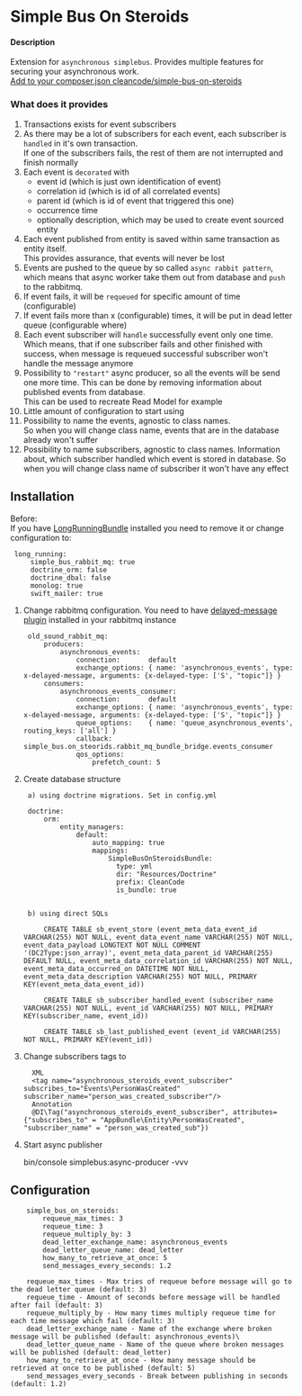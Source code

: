 # Simple Bus On Steroids

#### Description

Extension for `asynchronous simplebus`. Provides multiple features for securing your asynchronous work.  
[Add to your composer.json cleancode/simple-bus-on-steroids](https://packagist.org/packages/cleancode/simple-bus-on-steroids) 

### What does it provides

1. Transactions exists for event subscribers
2. As there may be a lot of subscribers for each event, each subscriber is `handled` in it's own transaction.  
 If one of the subscribers fails, the rest of them are not interrupted and finish normally
3. Each event is `decorated` with
    * event id (which is just own identification of event)
    * correlation id (which is id of all correlated events)
    * parent id (which is id of event that triggered this one)
    * occurrence time
    * optionally description, which may be used to create event sourced entity
4. Each event published from entity is saved within same transaction as entity itself.   
This provides assurance, that events will never be lost
5. Events are pushed to the queue by so called `async rabbit pattern`, which 
means that async worker take them out from database and `push` to the rabbitmq.   
6. If event fails, it will be `requeued` for specific amount of time (configurable)
7. If event fails more than x (configurable) times, it will be put in dead letter queue (configurable where)
8. Each event subscriber will `handle` successfully event only one time.  
Which means, that if one subscriber fails and other finished with success, when message is requeued 
successful subscriber won't handle the message anymore
9. Possibility to `"restart"` async producer, so all the events will be send one more time. 
This can be done by removing information about published events from database.  
This can be used to recreate Read Model for example
10. Little amount of configuration to start using
12. Possibility to name the events, agnostic to class names.  
    So when you will change class name, events that are in the database already won't suffer
13. Possibility to name subscribers, agnostic to class names.
    Information about, which subscriber handled which event is stored in database. 
    So when you will change class name of subscriber it won't have any effect 
    

 
## Installation

Before:  
    If you have [LongRunningBundle](https://github.com/LongRunning/LongRunning) installed you need to remove it or change configuration to:
      
      
     long_running:
         simple_bus_rabbit_mq: true
         doctrine_orm: false
         doctrine_dbal: false
         monolog: true
         swift_mailer: true   
      

1. Change rabbitmq configuration. You need to have [delayed-message plugin](https://github.com/rabbitmq/rabbitmq-delayed-message-exchange) installed in your rabbitmq instance
  
  
    
        old_sound_rabbit_mq:
            producers:
                asynchronous_events:
                    connection:       default
                    exchange_options: { name: 'asynchronous_events', type: x-delayed-message, arguments: {x-delayed-type: ['S', "topic"]} }
            consumers:
                asynchronous_events_consumer:
                    connection:       default
                    exchange_options: { name: 'asynchronous_events', type: x-delayed-message, arguments: {x-delayed-type: ['S', "topic"]} }
                    queue_options:    { name: 'queue_asynchronous_events', routing_keys: ['all'] }
                    callback:         simple_bus.on_steorids.rabbit_mq_bundle_bridge.events_consumer
                    qos_options:
                        prefetch_count: 5        

2. Create database structure



        a) using doctrine migrations. Set in config.yml
        
        doctrine:
            orm:
                entity_managers:
                    default:
                        auto_mapping: true
                        mappings:
                            SimpleBusOnSteroidsBundle:
                              type: yml
                              dir: "Resources/Doctrine"
                              prefix: CleanCode
                              is_bundle: true
    
    
        b) using direct SQLs
        
            CREATE TABLE sb_event_store (event_meta_data_event_id VARCHAR(255) NOT NULL, event_data_event_name VARCHAR(255) NOT NULL, event_data_payload LONGTEXT NOT NULL COMMENT '(DC2Type:json_array)', event_meta_data_parent_id VARCHAR(255) DEFAULT NULL, event_meta_data_correlation_id VARCHAR(255) NOT NULL, event_meta_data_occurred_on DATETIME NOT NULL, event_meta_data_description VARCHAR(255) NOT NULL, PRIMARY KEY(event_meta_data_event_id))
            
            CREATE TABLE sb_subscriber_handled_event (subscriber_name VARCHAR(255) NOT NULL, event_id VARCHAR(255) NOT NULL, PRIMARY KEY(subscriber_name, event_id))
            
            CREATE TABLE sb_last_published_event (event_id VARCHAR(255) NOT NULL, PRIMARY KEY(event_id))

2. Change subscribers tags to
        
          

         XML
         <tag name="asynchronous_steroids_event_subscriber" subscribes_to="Events\PersonWasCreated" subscriber_name="person_was_created_subscriber"/>
         Annotation   
         @DI\Tag("asynchronous_steroids_event_subscriber", attributes={"subscribes_to" = "AppBundle\Entity\PersonWasCreated", "subscriber_name" = "person_was_created_sub"})
     

3. Start async publisher

    
    bin/console simplebus:async-producer -vvv
    
    
## Configuration

        
        
        simple_bus_on_steroids:
            requeue_max_times: 3
            requeue_time: 3
            requeue_multiply_by: 3
            dead_letter_exchange_name: asynchronous_events
            dead_letter_queue_name: dead_letter
            how_many_to_retrieve_at_once: 5
            send_messages_every_seconds: 1.2
            
        requeue_max_times - Max tries of requeue before message will go to the dead letter queue (default: 3)
        requeue_time - Amount of seconds before message will be handled after fail (default: 3)
        requeue_multiply_by - How many times multiply requeue time for each time message which fail (default: 3)
        dead_letter_exchange_name - Name of the exchange where broken message will be published (default: asynchronous_events)\
        dead_letter_queue_name - Name of the queue where broken messages will be published (default: dead_letter)
        how_many_to_retrieve_at_once - How many message should be retrieved at once to be published (default: 5)
        send_messages_every_seconds - Break between publishing in seconds (default: 1.2)
        